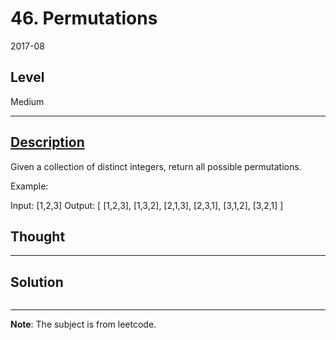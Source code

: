 # 46. Permutations

2017-08

## Level
Medium


---


## [Description](https://leetcode.com/problems/permutations/description/)

Given a collection of distinct integers, return all possible permutations.

Example:

Input: [1,2,3]
Output:
[
  [1,2,3],
  [1,3,2],
  [2,1,3],
  [2,3,1],
  [3,1,2],
  [3,2,1]
]


## Thought


---


## Solution

```

```


---


**Note**: The subject is from leetcode.